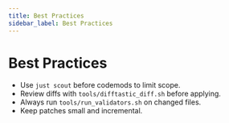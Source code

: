 ```yaml
---
title: Best Practices
sidebar_label: Best Practices
---
```


# Best Practices

- Use `just scout` before codemods to limit scope.
- Review diffs with `tools/difftastic_diff.sh` before applying.
- Always run `tools/run_validators.sh` on changed files.
- Keep patches small and incremental.
